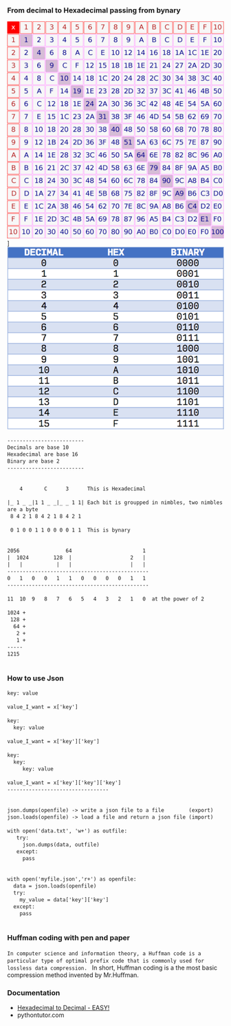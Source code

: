

### From decimal to Hexadecimal passing from bynary
![](https://raw.githubusercontent.com/SuperMarioOfficial/team_resources/master/week2/2000px-Hexadecimal_multiplication_table.svg.png)]
![](https://raw.githubusercontent.com/SuperMarioOfficial/team_resources/master/week2/vfyzgjgxv6541.png)

```
-------------------------
Decimals are base 10
Hexadecimal are base 16
Binary are base 2
-------------------------


    4       C      3      This is Hexadecimal
                       
|_ 1 _ _|1 1 _ _|_ _ 1 1| Each bit is groupped in nimbles, two nimbles are a byte
 8 4 2 1 8 4 2 1 8 4 2 1
 
 0 1 0 0 1 1 0 0 0 0 1 1  This is bynary
 

2056               64                       1
|  1024        128  |                   2   |
|   |           |   |                   |   |
----------------------------------------------              
0   1   0   0   1   1   0   0   0   0   1   1
----------------------------------------------

11  10  9   8   7   6   5   4   3   2   1   0  at the power of 2

1024 +
 128 +
  64 +
   2 +
   1 +
-----
1215
   
```

### How to use Json 
```
key: value

value_I_want = x['key']

key:
  key: value
  
value_I_want = x['key']['key']

key:
  key:
     key: value

value_I_want = x['key']['key']['key']
---------------------------------


json.dumps(openfile) -> write a json file to a file        (export)
json.loads(openfile) -> load a file and return a json file (import)

with open('data.txt', 'w+') as outfile:
   try:
     json.dumps(data, outfile)
   except:
     pass


with open('myfile.json','r+') as openfile:
  data = json.loads(openfile)
  try:
    my_value = data['key']['key']
  except:
    pass
     
```

### Huffman coding with pen and paper
```In computer science and information theory, a Huffman code is a particular type of optimal prefix code that is commonly used for lossless data compression. ```
In short, Huffman coding is a the most basic compression method invented by Mr.Huffman. 


### Documentation
- [Hexadecimal to Decimal - EASY!](https://www.youtube.com/watch?v=lTjFFEtmZyA)
- pythontutor.com

